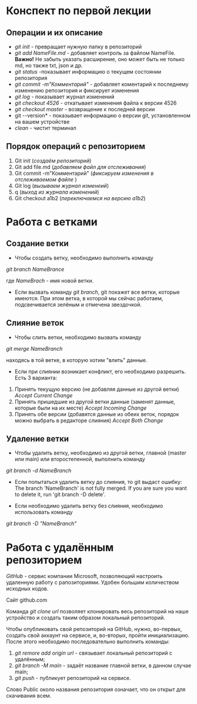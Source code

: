 # Конспект по первой лекции
## Операции и их описание
* *git init* - превращает нужную папку в репозиторий
* *git add NameFile.md* - добавляет контроль за файлом NameFile. 
**Важно!** Не забыть указать расширение, оно может быть не только md, но также txt, json и др.
* *git status* -показывает информацию о текущем состоянии репозитория
* *git commit -m"Комментарий"* - добавляет коментарий к последнему изменению репозитория и фиксирует изменения
* *git log* - показывает журнал изменений
* *git checkout 4526* - откатывает изменения файла к версии 4526
* *git checkout master* - возвращение к последней версии
* git --version* - показывает информацию о версии git, установленном на вашем устройстве
* *clean* - чистит терминал

## Порядок операций с репозиторием

1. Git init (*создаём репозиторий*)
2. Git add file.md (*добавляем файл для отслеживания*)
3. Git commit -m"Комментарий" (*фиксируем изменения в отслеживаемом файле*
) 
4. Git log (*вызываем журнал изменеий*)
5. q (*выход из журнала изменений*)
6. Git checkout а1b2 (*переключаемся на версию a1b2*)


# Работа с ветками
## Создание ветки

* Чтобы создать ветку, необходимо выполнить команду 

*git branch NameBrance*
 
 где *NameBrach* - имя новой ветки.
 * Если вызвать команду *git branch*, git покажет все ветки, которые имеются.
При этом ветка, в которой мы сейчас работаем, подсвечивается зелёным и отмечена звездочкой.
## Слияние веток

* Чтобы слить ветки, необходимо вызвать команду 

*git merge NameBranch*

находясь в той ветке, в которую хотим "влить" данные.

* Если при слиянии возникает конфликт, его необходимо разрешить. Есть 3 варианта:
1. Принять текущую версию (не добавляя данные из другой ветки) *Accept Current Change*
2. Принять пришедшие из другой ветки данные (заменят данные, которые были на их месте) *Accept Incoming Change*
3. Принять обе версии (добавятся данные из обеих веток, порядок можно выбрать в редакторе слияния) *Accept Both Change*

## Удаление ветки


* Чтобы удалить ветку, необходимо из другой ветки, главной (master или main) или второстепенной, выполнить команду 

*git branch -d NameBranch*

* Если попытаться удалить ветку до слияния, то git выдаст ошибку: The branch 'NameBranch' is not fully merged.
If you are sure you want to delete it, run 'git branch -D delete'.

* Если необходимо удалить ветку без слияния, необходимо использовать команду 

*git branch -D "NameBranch"*

# Работа с удалённым репозиторием

*GitHub* - сервис компании Microsoft, позволяющий настроить удаленную работу с рапозиториями. Удобен большим количеством исходных кодов. 

Сайт github.com

Команда *git clone url* позволяет клонировать весь репозиторий на наше устройство и создать таким образом локальный репозиторий.

Чтобы опубликовать свой репозиторий на GitHub, нужно, во-первых, создать свой аккаунт на сервисе, и, во-вторых, пройти инициализацию.
После этого необходимо последовательно выполнить команды:
1. *git remore add origin url* - связывает локальный репозиторий с удалённым;
2. *git branch -M main* - задаёт название главной ветки, в данном случае main;
3. *git push* - публикует репозиторий на сервисе.

Слово Public около названия репозитория означает, что он открыт для скачивания всем.
